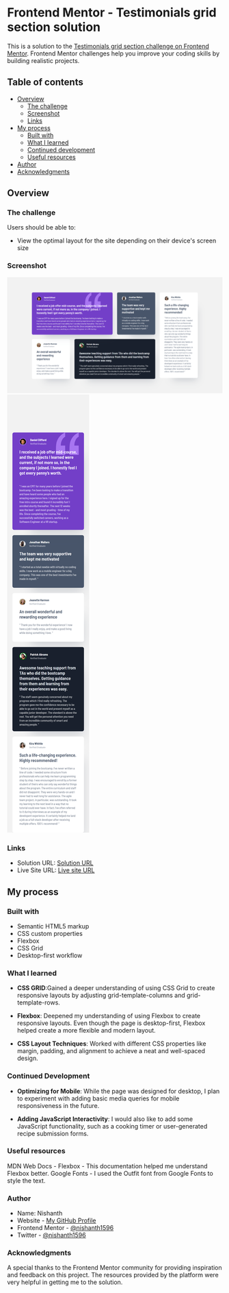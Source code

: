 # Frontend Mentor - Testimonials grid section solution

This is a solution to the [Testimonials grid section challenge on Frontend Mentor](https://www.frontendmentor.io/challenges/testimonials-grid-section-Nnw6J7Un7). Frontend Mentor challenges help you improve your coding skills by building realistic projects.

## Table of contents

- [Overview](#overview)
  - [The challenge](#the-challenge)
  - [Screenshot](#screenshot)
  - [Links](#links)
- [My process](#my-process)
  - [Built with](#built-with)
  - [What I learned](#what-i-learned)
  - [Continued development](#continued-development)
  - [Useful resources](#useful-resources)
- [Author](#author)
- [Acknowledgments](#acknowledgments)

## Overview

### The challenge

Users should be able to:

- View the optimal layout for the site depending on their device's screen size

### Screenshot

![](./screenshot.png)
![](./screenshot1.png)


### Links

- Solution URL: [Solution URL](https://github.com/nishanth1596/Testimonials-grid-section)
- Live Site URL: [Live site URL](https://nishanth1596.github.io/Testimonials-grid-section/)

## My process

### Built with

- Semantic HTML5 markup
- CSS custom properties
- Flexbox
- CSS Grid
- Desktop-first workflow

### What I learned

- **CSS GRID**:Gained a deeper understanding of using CSS Grid to create responsive layouts by adjusting grid-template-columns and grid-template-rows.

- **Flexbox**: Deepened my understanding of using Flexbox to create responsive layouts. Even though the page is desktop-first, Flexbox helped create a more flexible and modern layout.

- **CSS Layout Techniques**: Worked with different CSS properties like margin, padding, and alignment to achieve a neat and well-spaced design.

### Continued Development

- **Optimizing for Mobile**: While the page was designed for desktop, I plan to experiment with adding basic media queries for mobile responsiveness in the future.

- **Adding JavaScript Interactivity**: I would also like to add some JavaScript functionality, such as a cooking timer or user-generated recipe submission forms.

### Useful resources

MDN Web Docs - Flexbox - This documentation helped me understand Flexbox better.
Google Fonts - I used the Outfit font from Google Fonts to style the text.

### Author

- Name: Nishanth
- Website - [My GitHub Profile](https://github.com/nishanth1596)
- Frontend Mentor - [@nishanth1596](https://www.frontendmentor.io/profile/nishanth1596)
- Twitter - [@nishanth1596](https://x.com/nishanth1596)

### Acknowledgments

A special thanks to the Frontend Mentor community for providing inspiration and feedback on this project. The resources provided by the platform were very helpful in getting me to the solution.
